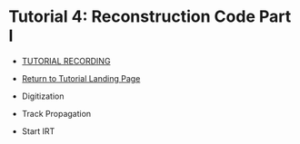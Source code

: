 Tutorial 4: Reconstruction Code Part I
======================================

- [TUTORIAL RECORDING]()
- [Return to Tutorial Landing Page](README.md)

- Digitization
- Track Propagation
- Start IRT
